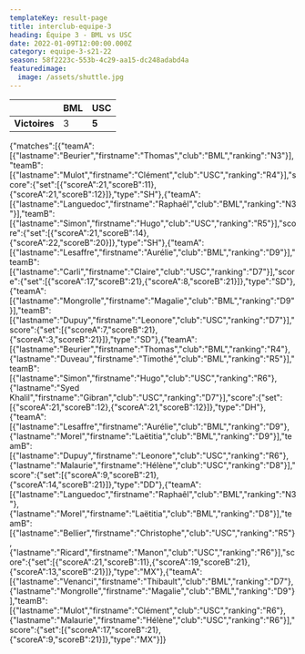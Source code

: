 ```yaml
---
templateKey: result-page
title: interclub-equipe-3
heading: Équipe 3 - BML vs USC
date: 2022-01-09T12:00:00.000Z
category: equipe-3-s21-22
season: 58f2223c-553b-4c29-aa15-dc248adabd4a
featuredimage:
  image: /assets/shuttle.jpg
---
```

|               | BML   | USC |
| ------------- | ----- | --- |
| **Victoires** | 3 | **5**   |

<scoreboard>{"matches":[{"teamA":[{"lastname":"Beurier","firstname":"Thomas","club":"BML","ranking":"N3"}],"teamB":[{"lastname":"Mulot","firstname":"Clément","club":"USC","ranking":"R4"}],"score":{"set":[{"scoreA":21,"scoreB":11},{"scoreA":21,"scoreB":12}]},"type":"SH"},{"teamA":[{"lastname":"Languedoc","firstname":"Raphaêl","club":"BML","ranking":"N3"}],"teamB":[{"lastname":"Simon","firstname":"Hugo","club":"USC","ranking":"R5"}],"score":{"set":[{"scoreA":21,"scoreB":14},{"scoreA":22,"scoreB":20}]},"type":"SH"},{"teamA":[{"lastname":"Lesaffre","firstname":"Aurélie","club":"BML","ranking":"D9"}],"teamB":[{"lastname":"Carli","firstname":"Claire","club":"USC","ranking":"D7"}],"score":{"set":[{"scoreA":17,"scoreB":21},{"scoreA":8,"scoreB":21}]},"type":"SD"},{"teamA":[{"lastname":"Mongrolle","firstname":"Magalie","club":"BML","ranking":"D9"}],"teamB":[{"lastname":"Dupuy","firstname":"Leonore","club":"USC","ranking":"D7"}],"score":{"set":[{"scoreA":7,"scoreB":21},{"scoreA":3,"scoreB":21}]},"type":"SD"},{"teamA":[{"lastname":"Beurier","firstname":"Thomas","club":"BML","ranking":"R4"},{"lastname":"Duveau","firstname":"Timothé","club":"BML","ranking":"R5"}],"teamB":[{"lastname":"Simon","firstname":"Hugo","club":"USC","ranking":"R6"},{"lastname":"Syed Khalil","firstname":"Gibran","club":"USC","ranking":"D7"}],"score":{"set":[{"scoreA":21,"scoreB":12},{"scoreA":21,"scoreB":12}]},"type":"DH"},{"teamA":[{"lastname":"Lesaffre","firstname":"Aurélie","club":"BML","ranking":"D9"},{"lastname":"Morel","firstname":"Laëtitia","club":"BML","ranking":"D9"}],"teamB":[{"lastname":"Dupuy","firstname":"Leonore","club":"USC","ranking":"R6"},{"lastname":"Malaurie","firstname":"Hélène","club":"USC","ranking":"D8"}],"score":{"set":[{"scoreA":9,"scoreB":21},{"scoreA":14,"scoreB":21}]},"type":"DD"},{"teamA":[{"lastname":"Languedoc","firstname":"Raphaêl","club":"BML","ranking":"N3"},{"lastname":"Morel","firstname":"Laëtitia","club":"BML","ranking":"D8"}],"teamB":[{"lastname":"Bellier","firstname":"Christophe","club":"USC","ranking":"R5"},{"lastname":"Ricard","firstname":"Manon","club":"USC","ranking":"R6"}],"score":{"set":[{"scoreA":21,"scoreB":11},{"scoreA":19,"scoreB":21},{"scoreA":13,"scoreB":21}]},"type":"MX"},{"teamA":[{"lastname":"Venanci","firstname":"Thibault","club":"BML","ranking":"D7"},{"lastname":"Mongrolle","firstname":"Magalie","club":"BML","ranking":"D9"}],"teamB":[{"lastname":"Mulot","firstname":"Clément","club":"USC","ranking":"R6"},{"lastname":"Malaurie","firstname":"Hélène","club":"USC","ranking":"R6"}],"score":{"set":[{"scoreA":17,"scoreB":21},{"scoreA":9,"scoreB":21}]},"type":"MX"}]}</scoreboard>